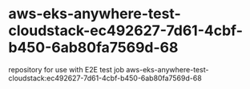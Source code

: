 # aws-eks-anywhere-test-cloudstack-ec492627-7d61-4cbf-b450-6ab80fa7569d-68
repository for use with E2E test job aws-eks-anywhere-test-cloudstack:ec492627-7d61-4cbf-b450-6ab80fa7569d-68

